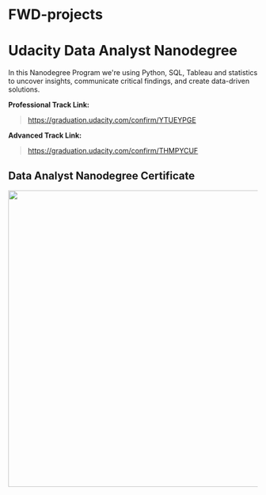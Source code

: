 # FWD-projects
# Udacity Data Analyst Nanodegree

In this Nanodegree Program we're using Python, SQL, Tableau and statistics 
to uncover insights, communicate critical findings, and create data-driven solutions.

**Professional Track Link:**
> https://graduation.udacity.com/confirm/YTUEYPGE

**Advanced Track Link:**
> https://graduation.udacity.com/confirm/THMPYCUF

## Data Analyst Nanodegree Certificate

<p align="center">
  <img width="779" height="600" src="https://graduation.udacity.com/confirm/THMPYCUF">
</p>
